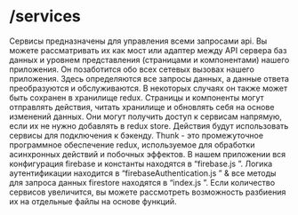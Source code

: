 # /services

Сервисы предназначены для управления всеми запросами api. Вы можете рассматривать их как мост или адаптер между API сервера баз данных и уровнем представления (страницами и компонентами) нашего приложения.
Он позаботится обо всех сетевых вызовах нашего приложения.
Здесь определяются все запросы данных, а данные ответа преобразуются и обслуживаются. В некоторых случаях он также может быть сохранен в хранилище redux.
Страницы и компоненты могут отправлять действия, читать хранилище и обновлять себя на основе изменений данных. Они могут получить доступ к сервисам напрямую, если их не нужно добавлять в redux store.
Действия будут использовать сервисы для подключения к бэкенду. Thunk - это промежуточное программное обеспечение redux, используемое для обработки асинхронных действий и побочных эффектов.
В нашем приложении вся конфигурация firebase и константы находятся в “firebase.js ”. Логика аутентификации находится в “firebaseAuthentication.js ” & все методы для запроса данных firestore находятся в “index.js ”.
Если количество сервисов увеличится, вы можете рассмотреть возможность разбиения их на отдельные файлы на основе функций.
